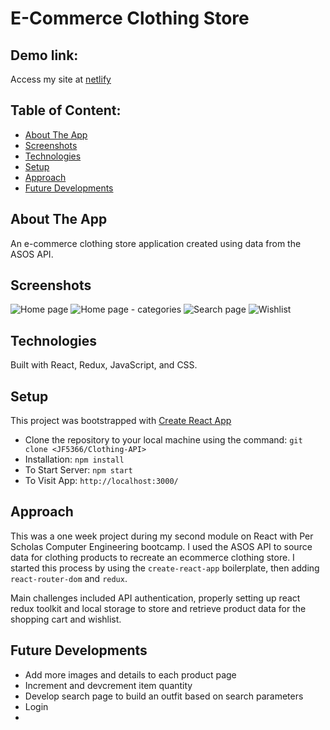 # E-Commerce Clothing Store

## Demo link:
Access my site at [netlify](https://clothing-api.netlify.app/)

## Table of Content:
- [About The App](#about-the-app)
- [Screenshots](#screenshots)
- [Technologies](#technologies)
- [Setup](#setup)
- [Approach](#approach)
- [Future Developments](#future-developments)

## About The App
An e-commerce clothing store application created using data from the ASOS API.

## Screenshots

![Home page](https://github.com/JF5366/Clothing-API/src/images/home.png?raw=true "Home")
![Home page - categories](https://github.com/JF5366/Clothing-API/src/images/categories.png?raw=true "Categories")
![Search page](https://github.com/JF5366/Clothing-API/src/images/skirt.png?raw=true "Search")
![Wishlist](https://github.com/JF5366/Clothing-API/src/images/wishlist.png?raw=true "Wishlist")

## Technologies
Built with React, Redux, JavaScript, and CSS.

## Setup

This project was bootstrapped with [Create React App](https://github.com/facebook/create-react-app)

- Clone the repository to your local machine using the command: `git clone <JF5366/Clothing-API>`
- Installation:  `npm install`   
- To Start Server:  `npm start`  
- To Visit App:  `http://localhost:3000/` 

## Approach

This was a one week project during my second module on React with Per Scholas Computer Engineering bootcamp. I used the ASOS API to source data for clothing products to recreate an ecommerce clothing store. I started this process by using the `create-react-app` boilerplate, then adding `react-router-dom` and `redux`.  

Main challenges included API authentication, properly setting up react redux toolkit and local storage to store and retrieve product data for the shopping cart and wishlist. 

## Future Developments

- Add more images and details to each product page
- Increment and devcrement item quantity 
- Develop search page to build an outfit based on search parameters
- Login
-